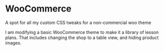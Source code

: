 # WooCommerce
A spot for all my custom CSS tweaks for a non-commercial woo theme

I am modifying a basic WooCommerce theme to make it a library of lesson plans. That includes changing the shop to a table view, and hiding product images.
